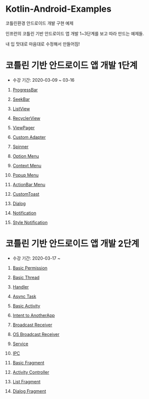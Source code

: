 ﻿# Kotlin-Android-Examples
코틀린환경 안드로이드 개발 구현 예제

인프런의 코틀린 기반 안드로이드 앱 개발 1~3단계를 보고 따라 만드는 예제들.

내 입 맛대로 마음대로 수정해서 만들어짐!

# 코틀린 기반 안드로이드 앱 개발 1단계
- 수강 기간: 2020-03-09 ~ 03-16

1. [ProgressBar](https://github.com/danggai/Kotlin-Android-Examples/tree/master/ProgeassBarExample)

2. [SeekBar](https://github.com/danggai/Kotlin-Android-Examples/tree/master/SeekBarExample)

3. [ListView](https://github.com/danggai/Kotlin-Android-Examples/tree/master/TwoLineListViewExample)

4. [RecyclerView](https://github.com/danggai/Kotlin-Android-Examples/tree/master/RecyclerViewExample2)

5. [ViewPager](https://github.com/danggai/Kotlin-Android-Examples/tree/master/ViewPagerExample)

6. [Custom Adapter](https://github.com/danggai/Kotlin-Android-Examples/tree/master/CustomAdapterExample)

7. [Spinner](https://github.com/danggai/Kotlin-Android-Examples/tree/master/SpinnerExample)

8. [Option Menu](https://github.com/danggai/Kotlin-Android-Examples/tree/master/OptionMenuExample)

9. [Context Menu](https://github.com/danggai/Kotlin-Android-Examples/tree/master/ContextMenuExample)

10. [Popup Menu](https://github.com/danggai/Kotlin-Android-Examples/tree/master/PopUpMenuExample)

11. [ActionBar Menu](https://github.com/danggai/Kotlin-Android-Examples/tree/master/ActionBarExample)

12. [CustomToast](https://github.com/danggai/Kotlin-Android-Examples/tree/master/CustomToastExample)

13. [Dialog](https://github.com/danggai/Kotlin-Android-Examples/tree/master/BasicDialogExample)

14. [Notification](https://github.com/danggai/Kotlin-Android-Examples/tree/master/NotificationExample)

15. [Style Notification](https://github.com/danggai/Kotlin-Android-Examples/tree/master/StyleNotificationExample)


# 코틀린 기반 안드로이드 앱 개발 2단계
- 수강 기간: 2020-03-17 ~ 

1. [Basic Permission](https://github.com/danggai/Kotlin-Android-Examples/tree/master/PermissionExample)

2. [Basic Thread](https://github.com/danggai/Kotlin-Android-Examples/tree/master/ThreadExample)

3. [Handler](https://github.com/danggai/Kotlin-Android-Examples/tree/master/HandlerExample)

4. [Async Task](https://github.com/danggai/Kotlin-Android-Examples/tree/master/AsyncTaskExample)

5. [Basic Activity](https://github.com/danggai/Kotlin-Android-Examples/tree/master/BasicActivityExample)

6. [Intent to AnotherApp](https://github.com/danggai/Kotlin-Android-Examples/tree/master/AnotherAppIntentExample)

7. [Broadcast Receiver](https://github.com/danggai/Kotlin-Android-Examples/tree/master/BroadCastReceiverExample1)

8. [OS Broadcast Receiver](https://github.com/danggai/Kotlin-Android-Examples/tree/master/OSReceiverExample)

9. [Service](https://github.com/danggai/Kotlin-Android-Examples/tree/master/ServiceExample)

10. [IPC](https://github.com/danggai/Kotlin-Android-Examples/tree/master/IPCExample)

11. [Basic Fragment](https://github.com/danggai/Kotlin-Android-Examples/tree/master/FragmentExample)

12. [Activity Controller](https://github.com/danggai/Kotlin-Android-Examples/tree/master/ActivityControllerExample)

13. [List Fragment](https://github.com/danggai/Kotlin-Android-Examples/tree/master/ListFragmentExample)

14. [Dialog Fragment](https://github.com/danggai/Kotlin-Android-Examples/tree/master/DialogFragmentExample)


